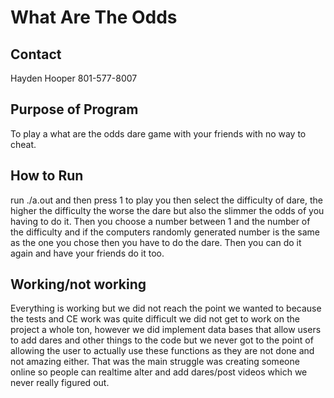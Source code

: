 # What Are The Odds



## Contact
Hayden Hooper 801-577-8007

## Purpose of Program
To play a what are the odds dare game with your friends with no way to cheat. 

## How to Run
run ./a.out and then press 1 to play you then select the difficulty of dare, the higher the difficulty the worse the dare but also the slimmer the odds of you having to do it. Then you choose a number between 1 and the number of the difficulty and if the computers randomly generated number is the same as the one you chose then you have to do the dare. Then you can do it again and have your friends do it too.

## Working/not working
Everything is working but we did not reach the point we wanted to because the tests and CE work was quite difficult we did not get to work on the project a whole ton, however we did implement data bases that allow users to add dares and other things to the code but  we never got to the point of allowing the user to actually use these functions as they are not done and not amazing either. That was the main struggle was creating someone online so people can realtime alter and add dares/post videos which we never really figured out. 

## 
